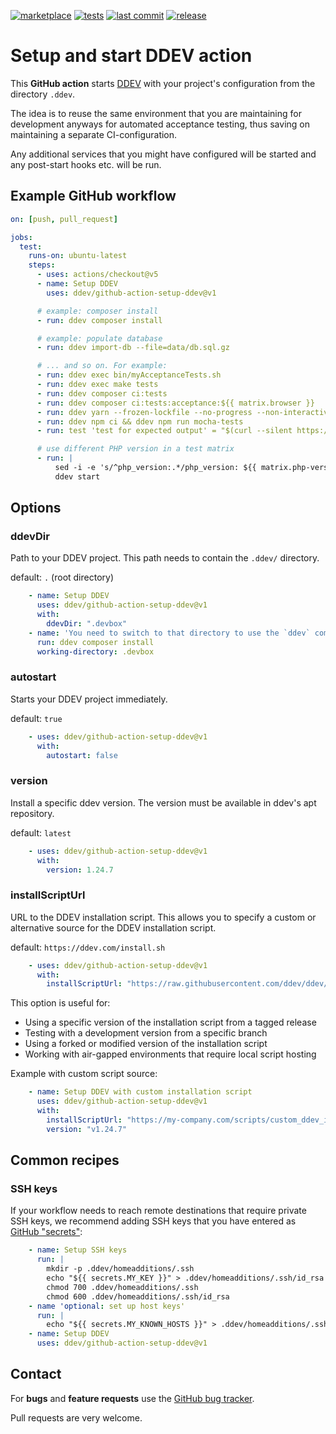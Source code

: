 [![marketplace](https://img.shields.io/badge/GitHub-Marketplace-2496ED?logo=github&logoColor=white)](https://github.com/marketplace/actions/setup-ddev-in-github-workflows)
[![tests](https://github.com/ddev/github-action-setup-ddev/actions/workflows/main.yml/badge.svg?branch=main)](https://github.com/ddev/github-action-setup-ddev/actions/workflows/main.yml?query=branch%3Amain)
[![last commit](https://img.shields.io/github/last-commit/ddev/github-action-setup-ddev)](https://github.com/ddev/github-action-setup-ddev/commits)
[![release](https://img.shields.io/github/v/release/ddev/github-action-setup-ddev)](https://github.com/ddev/github-action-setup-ddev/releases/latest)

# Setup and start DDEV action

This **GitHub action** starts [DDEV](https://github.com/ddev/ddev/) with your project's configuration from the directory `.ddev`.

The idea is to reuse the same environment that you are maintaining for development anyways for automated acceptance testing, thus saving on maintaining a separate CI-configuration.

Any additional services that you might have configured will be started and any post-start hooks etc. will be run.

## Example GitHub workflow

```yaml
on: [push, pull_request]

jobs:
  test:
    runs-on: ubuntu-latest
    steps:
      - uses: actions/checkout@v5
      - name: Setup DDEV
        uses: ddev/github-action-setup-ddev@v1

      # example: composer install
      - run: ddev composer install

      # example: populate database
      - run: ddev import-db --file=data/db.sql.gz

      # ... and so on. For example:
      - run: ddev exec bin/myAcceptanceTests.sh
      - run: ddev exec make tests
      - run: ddev composer ci:tests
      - run: ddev composer ci:tests:acceptance:${{ matrix.browser }}
      - run: ddev yarn --frozen-lockfile --no-progress --non-interactive && ddev yarn mocha-tests
      - run: ddev npm ci && ddev npm run mocha-tests
      - run: test 'test for expected output' = "$(curl --silent https://my-ddev-project.ddev.site)"

      # use different PHP version in a test matrix
      - run: |
          sed -i -e 's/^php_version:.*/php_version: ${{ matrix.php-version }}/g' .ddev/config.yaml
          ddev start
```

## Options

### ddevDir

Path to your DDEV project. This path needs to contain the `.ddev/` directory.

default: `.` (root directory)

```yaml
    - name: Setup DDEV
      uses: ddev/github-action-setup-ddev@v1
      with:
        ddevDir: ".devbox"
    - name: 'You need to switch to that directory to use the `ddev` command'
      run: ddev composer install
      working-directory: .devbox
```

### autostart

Starts your DDEV project immediately.

default: `true`

```yaml
    - uses: ddev/github-action-setup-ddev@v1
      with:
        autostart: false
```

### version

Install a specific ddev version. The version must be available in ddev's apt repository.

default: `latest`

```yaml
    - uses: ddev/github-action-setup-ddev@v1
      with:
        version: 1.24.7
```

### installScriptUrl

URL to the DDEV installation script. This allows you to specify a custom or alternative source for the DDEV installation script.

default: `https://ddev.com/install.sh`

```yaml
    - uses: ddev/github-action-setup-ddev@v1
      with:
        installScriptUrl: "https://raw.githubusercontent.com/ddev/ddev/v1.22.4/scripts/install_ddev.sh"
```

This option is useful for:
- Using a specific version of the installation script from a tagged release
- Testing with a development version from a specific branch
- Using a forked or modified version of the installation script
- Working with air-gapped environments that require local script hosting

Example with custom script source:

```yaml
    - name: Setup DDEV with custom installation script
      uses: ddev/github-action-setup-ddev@v1
      with:
        installScriptUrl: "https://my-company.com/scripts/custom_ddev_install.sh"
        version: "v1.24.7"
```

## Common recipes

### SSH keys

If your workflow needs to reach remote destinations that require private SSH keys,
we recommend adding SSH keys that you have entered as [GitHub "secrets"](https://docs.github.com/en/actions/security-guides/encrypted-secrets):

```yaml
    - name: Setup SSH keys
      run: |
        mkdir -p .ddev/homeadditions/.ssh
        echo "${{ secrets.MY_KEY }}" > .ddev/homeadditions/.ssh/id_rsa
        chmod 700 .ddev/homeadditions/.ssh
        chmod 600 .ddev/homeadditions/.ssh/id_rsa
    - name 'optional: set up host keys'
      run: |
        echo "${{ secrets.MY_KNOWN_HOSTS }}" > .ddev/homeadditions/.ssh/known_hosts
    - name: Setup DDEV
      uses: ddev/github-action-setup-ddev@v1
```

## Contact

For **bugs** and **feature requests** use the [GitHub bug tracker](https://github.com/ddev/github-action-setup-ddev/issues).

Pull requests are very welcome.
